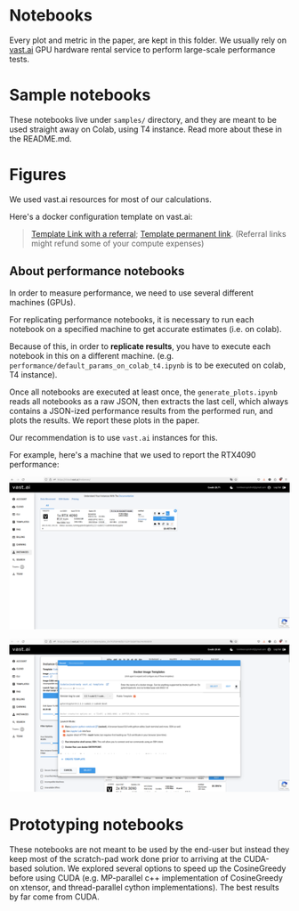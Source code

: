 # Notebooks

Every plot and metric in the paper, are kept in this folder. We usually rely on [vast.ai](https://vast.ai/) GPU hardware rental service to perform large-scale performance tests.


# Sample notebooks

These notebooks live under `samples/` directory, and they are meant to be used straight away on Colab, using T4 instance. Read more about these in the README.md.


# Figures

We used vast.ai resources for most of our calculations.

Here's a docker configuration template on vast.ai:
> [Template Link with a referral](https://cloud.vast.ai/?ref_id=51575&creator_id=51575&name=CudaCosineGreedy%20vast.ai%20template); [Template permanent link](https://cloud.vast.ai/?ref_id=51575&template_id=f45f6048db515291bda978a34e908d09). (Referral links might refund some of your compute expenses)

## About performance notebooks

In order to measure performance, we need to use several different machines (GPUs).

For replicating performance notebooks, it is necessary to run each notebook on a specified machine to get accurate estimates (i.e. on colab).

Because of this, in order to **replicate results**, you have to execute each notebook in this on a different machine. (e.g. `performance/default_params_on_colab_t4.ipynb` is to be executed on colab, T4 instance).

Once all notebooks are executed at least once, the `generate_plots.ipynb` reads all notebooks as a raw JSON, then extracts the last cell, which always contains a JSON-ized performance results from the performed run, and plots the results. We report these plots in the paper.

Our recommendation is to use `vast.ai` instances for this.

For example, here's a machine that we used to report the RTX4090 performance:

![Image](../assets/performance/vast-ai.png)

![Image](../assets/performance/instances.png)


# Prototyping notebooks

These notebooks are not meant to be used by the end-user but instead they keep most of the scratch-pad work done prior to arriving at the CUDA-based solution. We explored several options to speed up the CosineGreedy before using CUDA (e.g. MP-parallel  c++ implementation of CosineGreedy on xtensor, and thread-parallel cython implementations). The best results by far come from CUDA.
